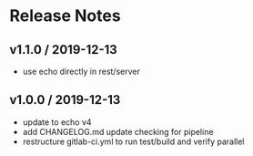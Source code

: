 # Release Notes

## v1.1.0 / 2019-12-13
- use echo directly in rest/server

## v1.0.0 / 2019-12-13
- update to echo v4
- add CHANGELOG.md update checking for pipeline
- restructure gitlab-ci.yml to run test/build and verify parallel